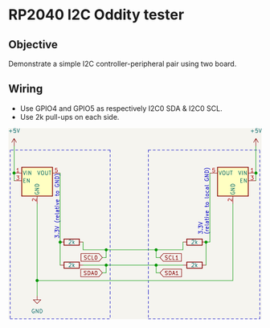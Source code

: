 # RP2040 I2C Oddity tester

## Objective

Demonstrate a simple I2C controller-peripheral pair using two board.

## Wiring

- Use GPIO4 and GPIO5 as respectively I2C0 SDA & I2C0 SCL.
- Use 2k pull-ups on each side.

![Schematic](./schematic.png)
